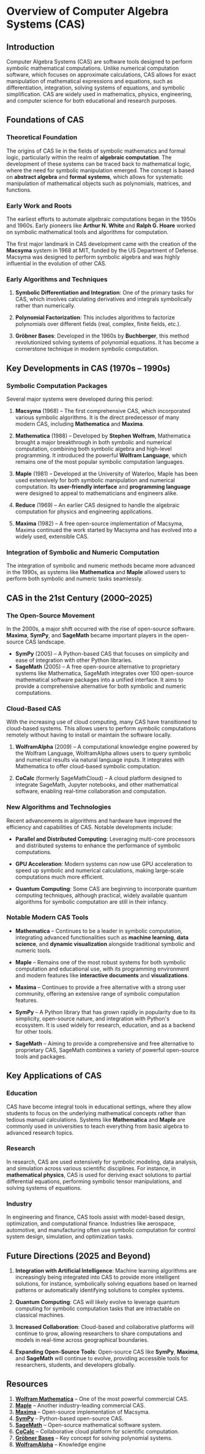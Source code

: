 
# Overview of Computer Algebra Systems (CAS)

## Introduction

Computer Algebra Systems (CAS) are software tools designed to perform symbolic mathematical computations. Unlike numerical computation software, which focuses on approximate calculations, CAS allows for exact manipulation of mathematical expressions and equations, such as differentiation, integration, solving systems of equations, and symbolic simplification. CAS are widely used in mathematics, physics, engineering, and computer science for both educational and research purposes.

## Foundations of CAS

### Theoretical Foundation

The origins of CAS lie in the fields of symbolic mathematics and formal logic, particularly within the realm of **algebraic computation**. The development of these systems can be traced back to mathematical logic, where the need for symbolic manipulation emerged. The concept is based on **abstract algebra** and **formal systems**, which allows for systematic manipulation of mathematical objects such as polynomials, matrices, and functions.

### Early Work and Roots

The earliest efforts to automate algebraic computations began in the 1950s and 1960s. Early pioneers like **Arthur N. White** and **Ralph G. Hoare** worked on symbolic mathematical tools and algorithms for computation.

The first major landmark in CAS development came with the creation of the **Macsyma** system in 1968 at MIT, funded by the US Department of Defense. Macsyma was designed to perform symbolic algebra and was highly influential in the evolution of other CAS.

### Early Algorithms and Techniques

1. **Symbolic Differentiation and Integration**: One of the primary tasks for CAS, which involves calculating derivatives and integrals symbolically rather than numerically.

2. **Polynomial Factorization**: This includes algorithms to factorize polynomials over different fields (real, complex, finite fields, etc.).

3. **Gröbner Bases**: Developed in the 1960s by **Buchberger**, this method revolutionized solving systems of polynomial equations. It has become a cornerstone technique in modern symbolic computation.

## Key Developments in CAS (1970s – 1990s)

### Symbolic Computation Packages

Several major systems were developed during this period:

1. **Macsyma** (1968) – The first comprehensive CAS, which incorporated various symbolic algorithms. It is the direct predecessor of many modern CAS, including **Mathematica** and **Maxima**.

2. **Mathematica** (1988) – Developed by **Stephen Wolfram**, Mathematica brought a major breakthrough in both symbolic and numerical computation, combining both symbolic algebra and high-level programming. It introduced the powerful **Wolfram Language**, which remains one of the most popular symbolic computation languages.

3. **Maple** (1981) – Developed at the University of Waterloo, Maple has been used extensively for both symbolic manipulation and numerical computation. Its **user-friendly interface** and **programming language** were designed to appeal to mathematicians and engineers alike.

4. **Reduce** (1969) – An earlier CAS designed to handle the algebraic computation for physics and engineering applications.

5. **Maxima** (1982) – A free open-source implementation of Macsyma, Maxima continued the work started by Macsyma and has evolved into a widely used, extensible CAS.

### Integration of Symbolic and Numeric Computation

The integration of symbolic and numeric methods became more advanced in the 1990s, as systems like **Mathematica** and **Maple** allowed users to perform both symbolic and numeric tasks seamlessly.

## CAS in the 21st Century (2000–2025)

### The Open-Source Movement

In the 2000s, a major shift occurred with the rise of open-source software. **Maxima**, **SymPy**, and **SageMath** became important players in the open-source CAS landscape.

* **SymPy** (2005) – A Python-based CAS that focuses on simplicity and ease of integration with other Python libraries.
* **SageMath** (2005) – A free open-source alternative to proprietary systems like Mathematica, SageMath integrates over 100 open-source mathematical software packages into a unified interface. It aims to provide a comprehensive alternative for both symbolic and numeric computations.

### Cloud-Based CAS

With the increasing use of cloud computing, many CAS have transitioned to cloud-based systems. This allows users to perform symbolic computations remotely without having to install or maintain the software locally.

1. **WolframAlpha** (2009) – A computational knowledge engine powered by the Wolfram Language, WolframAlpha allows users to query symbolic and numerical results via natural language inputs. It integrates with Mathematica to offer cloud-based symbolic computation.

2. **CoCalc** (formerly SageMathCloud) – A cloud platform designed to integrate SageMath, Jupyter notebooks, and other mathematical software, enabling real-time collaboration and computation.

### New Algorithms and Technologies

Recent advancements in algorithms and hardware have improved the efficiency and capabilities of CAS. Notable developments include:

* **Parallel and Distributed Computing**: Leveraging multi-core processors and distributed systems to enhance the performance of symbolic computations.

* **GPU Acceleration**: Modern systems can now use GPU acceleration to speed up symbolic and numerical calculations, making large-scale computations much more efficient.

* **Quantum Computing**: Some CAS are beginning to incorporate quantum computing techniques, although practical, widely available quantum algorithms for symbolic computation are still in their infancy.

### Notable Modern CAS Tools

* **Mathematica** – Continues to be a leader in symbolic computation, integrating advanced functionalities such as **machine learning**, **data science**, and **dynamic visualization** alongside traditional symbolic and numeric tools.

* **Maple** – Remains one of the most robust systems for both symbolic computation and educational use, with its programming environment and modern features like **interactive documents** and **visualizations**.

* **Maxima** – Continues to provide a free alternative with a strong user community, offering an extensive range of symbolic computation features.

* **SymPy** – A Python library that has grown rapidly in popularity due to its simplicity, open-source nature, and integration with Python's ecosystem. It is used widely for research, education, and as a backend for other tools.

* **SageMath** – Aiming to provide a comprehensive and free alternative to proprietary CAS, SageMath combines a variety of powerful open-source tools and packages.

## Key Applications of CAS

### Education

CAS have become integral tools in educational settings, where they allow students to focus on the underlying mathematical concepts rather than tedious manual calculations. Systems like **Mathematica** and **Maple** are commonly used in universities to teach everything from basic algebra to advanced research topics.

### Research

In research, CAS are used extensively for symbolic modeling, data analysis, and simulation across various scientific disciplines. For instance, in **mathematical physics**, CAS is used for deriving exact solutions to partial differential equations, performing symbolic tensor manipulations, and solving systems of equations.

### Industry

In engineering and finance, CAS tools assist with model-based design, optimization, and computational finance. Industries like aerospace, automotive, and manufacturing often use symbolic computation for control system design, simulation, and optimization tasks.

## Future Directions (2025 and Beyond)

1. **Integration with Artificial Intelligence**: Machine learning algorithms are increasingly being integrated into CAS to provide more intelligent solutions, for instance, symbolically solving equations based on learned patterns or automatically identifying solutions to complex systems.

2. **Quantum Computing**: CAS will likely evolve to leverage quantum computing for symbolic computation tasks that are intractable on classical machines.

3. **Increased Collaboration**: Cloud-based and collaborative platforms will continue to grow, allowing researchers to share computations and models in real-time across geographical boundaries.

4. **Expanding Open-Source Tools**: Open-source CAS like **SymPy**, **Maxima**, and **SageMath** will continue to evolve, providing accessible tools for researchers, students, and developers globally.

## Resources

1. **[Wolfram Mathematica](https://www.wolfram.com/mathematica/)** – One of the most powerful commercial CAS.
2. **[Maple](https://www.maplesoft.com/products/maple/)** – Another industry-leading commercial CAS.
3. **[Maxima](http://maxima.sourceforge.net/)** – Open-source implementation of Macsyma.
4. **[SymPy](https://www.sympy.org/)** – Python-based open-source CAS.
5. **[SageMath](https://www.sagemath.org/)** – Open-source mathematical software system.
6. **[CoCalc](https://cocalc.com/)** – Collaborative cloud platform for scientific computation.
7. **[Gröbner Bases](https://en.wikipedia.org/wiki/Gro%C3%9Cbner_basis)** – Key concept for solving polynomial systems.
8. **[WolframAlpha](https://www.wolframalpha.com/)** – Knowledge engine